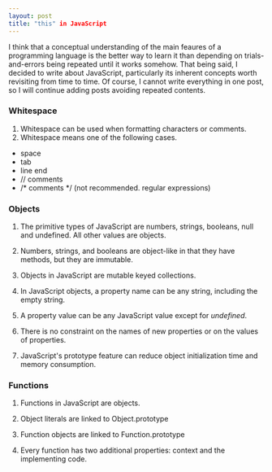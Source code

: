 ```yaml
---
layout: post
title: "this" in JavaScript
---
```


I think that a conceptual understanding of the main feaures of a programming language is the better way to learn it than depending on trials-and-errors being repeated until it works somehow. That being said, I decided to write about JavaScript, particularly its inherent concepts worth revisiting from time to time. Of course, I cannot write everything in one post, so I will continue adding posts avoiding repeated contents.


### Whitespace
1. Whitespace can be used when formatting characters or comments.
2. Whitespace means one of the following cases.
 - space
 - tab
 - line end
 - // comments
 - /* comments */ (not recommended. regular expressions)

### Objects
1. The primitive types of JavaScript are numbers, strings, booleans, null and undefined. All other values are objects.

2. Numbers, strings, and booleans are object-like in that they have methods, but they are immutable.

3. Objects in JavaScript are mutable keyed collections.

4. In JavaScript objects, a property name can be any string, including the empty string.

5. A property value can be any JavaScript value except for *undefined*.

6. There is no constraint on the names of new properties or on the values of properties.

7. JavaScript's prototype feature can reduce object initialization time and memory consumption.

### Functions

1. Functions in JavaScript are objects.

2. Object literals are linked to Object.prototype

3. Function objects are linked to Function.prototype

4. Every function has two additional properties: context and the implementing code.


